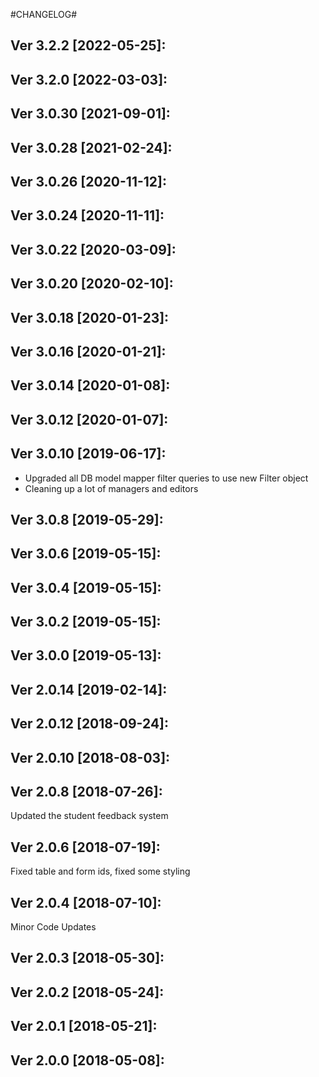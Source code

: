 #CHANGELOG#

Ver 3.2.2 [2022-05-25]:
-------------------------------


Ver 3.2.0 [2022-03-03]:
-------------------------------


Ver 3.0.30 [2021-09-01]:
-------------------------------


Ver 3.0.28 [2021-02-24]:
-------------------------------


Ver 3.0.26 [2020-11-12]:
-------------------------------


Ver 3.0.24 [2020-11-11]:
-------------------------------


Ver 3.0.22 [2020-03-09]:
-------------------------------


Ver 3.0.20 [2020-02-10]:
-------------------------------


Ver 3.0.18 [2020-01-23]:
-------------------------------


Ver 3.0.16 [2020-01-21]:
-------------------------------


Ver 3.0.14 [2020-01-08]:
-------------------------------


Ver 3.0.12 [2020-01-07]:
-------------------------------


Ver 3.0.10 [2019-06-17]:
-------------------------------
  - Upgraded all DB model mapper filter queries to use new Filter object
  - Cleaning up a lot of managers and editors


Ver 3.0.8 [2019-05-29]:
-------------------------------


Ver 3.0.6 [2019-05-15]:
-------------------------------


Ver 3.0.4 [2019-05-15]:
-------------------------------


Ver 3.0.2 [2019-05-15]:
-------------------------------


Ver 3.0.0 [2019-05-13]:
-------------------------------


Ver 2.0.14 [2019-02-14]:
-------------------------------


Ver 2.0.12 [2018-09-24]:
-------------------------------


Ver 2.0.10 [2018-08-03]:
-------------------------------


Ver 2.0.8 [2018-07-26]:
-------------------------------
Updated the student feedback system


Ver 2.0.6 [2018-07-19]:
-------------------------------
Fixed table and form ids, fixed some styling


Ver 2.0.4 [2018-07-10]:
-------------------------------
Minor Code Updates


Ver 2.0.3 [2018-05-30]:
-------------------------------


Ver 2.0.2 [2018-05-24]:
-------------------------------


Ver 2.0.1 [2018-05-21]:
-------------------------------


Ver 2.0.0 [2018-05-08]:
-------------------------------


